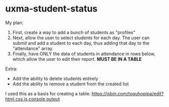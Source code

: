 # uxma-student-status

My plan:

1. First, create a way to add a bunch of students as "profiles"
2. Next, allow the user to select students for each day. The user can submit and add a student to each day, thus adding that day to the "attendance" array.
3. Finally, have ONLY the data of students in attendance in rows below, which allow the user to edit their report. **MUST BE IN A TABLE**

Extra:
* Add the ability to delete students entirely
* Add the ability to remove a student from the created list

I used this as a basis for creating a table: https://jsbin.com/toquhopipa/edit?html,css,js,console,output